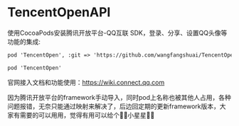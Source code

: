 # TencentOpenAPI
使用CocoaPods安装腾讯开放平台-QQ互联 SDK，登录、分享、设置QQ头像等功能的集成:

```markdown
pod 'TencentOpen', :git => 'https://github.com/wangfangshuai/TencentOpenAPI.git'
```

```markdown
pod 'TencentOpen'
```

官网接入文档和功能使用：https://wiki.connect.qq.com

因为腾讯开放平台的framework手动导入，同时pod上名称也被其他人占用，各种问题报错，无奈只能通过映射来解决了，后边回定期的更新framework版本，大家有需要的可以用用，觉得有用可以给个🌟🌟小星星🌟🌟
